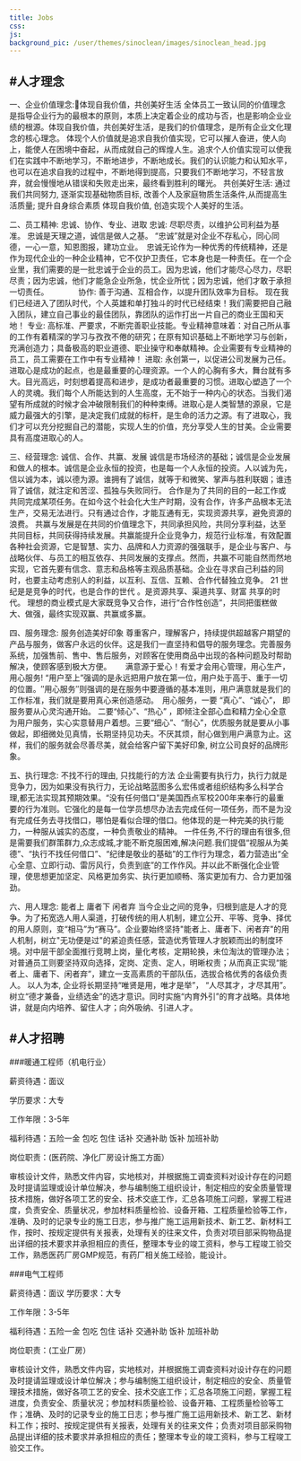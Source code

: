 ```yaml
---
title: Jobs
css:
js:
background_pic: /user/themes/sinoclean/images/sinoclean_head.jpg
---
```


#人才理念
---
一、企业价值理念:体现自我价值，共创美好生活
全体员工一致认同的价值理念是指导企业行为的最根本的原则，本质上决定着企业的成功与否，也是影响企业业绩的根源。体现自我价值，共创美好生活，是我们的价值理念，是所有企业文化理念的核心理念。
体现个人价值就是追求自我价值实现，它可以摧人奋进，使人向上，能使人在困境中奋起，从而成就自己的辉煌人生。追求个人价值实现可以使我们在实践中不断地学习，不断地进步，不断地成长。我们的认识能力和认知水平，也可以在追求自我的过程中，不断地得到提高，只要我们不断地学习，不轻言放弃，就会慢慢地从错误和失败走出来，最终看到胜利的曙光。
共创美好生活:   通过我们共同努力, 逐渐实现基础物质目标, 改善个人及家庭物质生活条件,从而提高生活质量; 提升自身综合素质  体现自我价值, 创造实现个人美好的生活。

二、员工精神:  忠诚、协作、专业、进取
忠诚:  尽职尽责，以维护公司利益为基准。 忠诚是天理之道，诚信是做人之基。  “忠诚”就是对企业不存私心，同心同德，一心一意，知恩图报，建功立业。　忠诚无论作为一种优秀的传统精神，还是作为现代企业的一种企业精神，它不仅护卫责任，它本身也是一种责任。在一个企业里，我们需要的是一批忠诚于企业的员工。因为忠诚，他们才能尽心尽力，尽职尽责；因为忠诚，他们才能急企业所急，忧企业所忧；因为忠诚，他们才敢于承担一切责任。　　　　
协作:  善于沟通、互相合作，以提升团队效率为目标。  现在我们已经进入了团队时代，个人英雄和单打独斗的时代已经结束！我们需要把自己融入团队，建立自己事业的最佳团队，靠团队的运作打出一片自己的商业王国和天地！
专业:   高标准、严要求，不断完善职业技能。专业精神意味着：对自己所从事的工作有着精深的学习与孜孜不倦的研究；在原有知识基础上不断地学习与创新，充满创造力；具备极高的职业道德、职业操守和奉献精神。企业需要有专业精神的员工，员工需要在工作中有专业精神！
进取: 永创第一，以促进公司发展为己任。进取心是成功的起点，也是最重要的心理资源。一个人的心胸有多大，舞台就有多大。目光高远，时刻想着提高和进步，是成功者最重要的习惯。进取心塑造了一个人的灵魂。我们每个人所能达到的人生高度，无不始于一种内心的状态。当我们渴望有所成就的时候才会冲破限制我们的种种束缚。进取心是人类智慧的源泉，它是威力最强大的引擎，是决定我们成就的标杆，是生命的活力之源。有了进取心，我们才可以充分挖掘自己的潜能，实现人生的价值，充分享受人生的甘美。企业需要具有高度进取心的人。

三、经营理念:  诚信、合作、共赢、发展
诚信是市场经济的基础；诚信是企业发展和做人的根本。诚信是企业永恒的投资，也是每一个人永恒的投资。人以诚为先，信以诚为本，诚以德为源。谁拥有了诚信，就等于和微笑、掌声与胜利联姻；谁违背了诚信，就注定和苦涩、孤独与失败同行。
合作是为了共同的目的一起工作或共同完成某项任务。在如今这个社会化大生产时期，没有合作，许多产品根本无法生产，交易无法进行。只有通过合作，才能互通有无，实现资源共享，避免资源的浪费。
共赢与发展是在共同的价值理念下，共同承担风险，共同分享利益，达至共同目标，共同获得持续发展。共赢能提升企业竞争力，规范行业标准，有效配置各种社会资源，它是智慧、实力、品牌和人力资源的强强联手，是企业与客户、与战略伙伴、与员工的相互依存、共同发展的支撑点。然而，共赢不可能自然而然地实现，它首先要有信念、意志和品格等主观品质基础。企业在寻求自己利益的同时，也要主动考虑别人的利益，以互利、互信、互赖、合作代替独立竞争。
21 世纪是是竞争的时代，也是合作的世代 。是资源共享、渠道共享、财富 共享的时代。      理想的商业模式是大家既竞争又合作，进行“合作性创造”，共同把蛋糕做大、做强，最终实现双赢、共赢或多赢。

四、服务理念: 服务创造美好印象
尊重客户，理解客户，持续提供超越客户期望的产品与服务，做客户永远的伙伴。这是我们一直坚持和倡导的服务理念。完善服务系统，加强售前、售中、售后服务，对顾客在使用商品中出现的各种问题及时帮助解决，使顾客感到极大方便。　　
满意源于爱心！有爱才会用心管理，用心生产，用心服务!
“用户至上”强调的是永远把用户放在第一位，用户处于高于、重于一切的位置。″用心服务″则强调的是在服务中要遵循的基本准则，用户满意就是我们的工作标准，我们就是要用真心来创造感动。　用心服务，一要 “真心”、“诚心”， 即服务要从心灵沟通开始。 二要“倾心”、“热心” ，即倾注全部心血和精力全心全意为用户服务，实心实意替用户着想。三要“细心”、“耐心”，优质服务就是要从小事做起，即细微处见真情，长期坚持见功夫。不厌其烦，耐心做到用户满意为止。这样，我们的服务就会尽善尽美，就会给客户留下美好印象,  树立公司良好的品牌形象。　

五、执行理念:  不找不行的理由, 只找能行的方法
企业需要有执行力，执行力就是竞争力，因为如果没有执行力，无论战略蓝图多么宏伟或者组织结构多么科学合理,都无法实现其预期效果。“没有任何借口”是美国西点军校200年来奉行的最重要的行为准则。它强化的是每一位学员想尽办法去完成任何一项任务，而不是为没有完成任务去寻找借口，哪怕是看似合理的借口。他体现的是一种完美的执行能力，一种服从诚实的态度，一种负责敬业的精神。
一件任务,不行的理由有很多,但是需要我们群策群力,众志成城,才能不断克服困难,解决问题.我们提倡“视服从为美德”、“执行不找任何借口”、“纪律是敬业的基础”的工作行为理念，着力营造出“全心全意、立即行动、雷厉风行，负责到底”的工作作风。并以此不断强化企业管理，使思想更加坚定、风格更加务实、执行更加顺畅、落实更加有力、合力更加强劲。

六、用人理念: 能者上  庸者下  闲者弃
当今企业之间的竞争，归根到底是人才的竞争。为了拓宽选人用人渠道，打破传统的用人机制，建立公开、平等、竞争、择优的用人原则，变“相马”为“赛马”。企业要始终坚持"能者上、庸者下、闲者弃"的用人机制，树立"无功便是过"的紧迫责任感，营造优秀管理人才脱颖而出的制度环境。对中层干部全面推行竞聘上岗，量化考核，定期轮换，未位淘汰的管理办法；对普通员工则要坚持双向选择，定岗、定责、定人，明晰权责；从而真正实现“能者上、庸者下、闲者弃”，建立一支高素质的干部队伍，选拔合格优秀的各级负责人。
以人为本, 企业将长期坚持“唯贤是用，唯才是举”， “人尽其才，才尽其用”。树立“德才兼备，业绩选金”的选才意识。同时实施“内育外引”的育才战略。具体地讲，就是向内培养、留住人才；向外吸纳、引进人才。


#人才招聘
---


###暖通工程师（机电行业）

薪资待遇：面议

 学历要求：大专

 工作年限：3-5年

 福利待遇：五险一金 包吃 包住 话补 交通补助 饭补 加班补助

  岗位职责：(医药院、净化厂房设计施工方面）

   审核设计文件，熟悉文件内容，实地核对，并根据施工调查资料对设计存在的问题及时提请监理或设计单位解决，参与编制施工组织设计，制定相应的安全质量管理技术措施，做好各项工艺的安全、技术交底工作，汇总各项施工问题，掌握工程进度，负责安全、质量状况，参加材料质量检验、设备开箱、工程质量检验等工作，准确、及时的记录专业的施工日志，参与推广施工运用新技术、新工艺、新材料工作，按时、按规定提供有关报表，处理有关的往来文件，负责对项目部采购物品提出详细的技术要求并承担相应的责任，整理本专业的竣工资料，参与工程竣工验交工作，熟悉医药厂房GMP规范，有药厂相关施工经验，能设计。

###电气工程师

薪资待遇：面议
 学历要求：大专

 工作年限：3-5年

 福利待遇：五险一金 包吃 包住 话补 交通补助 饭补 加班补助

  岗位职责：(工业厂房）

   审核设计文件，熟悉文件内容，实地核对，并根据施工调查资料对设计存在的问题及时提请监理或设计单位解决；参与编制施工组织设计，制定相应的安全、质量管理技术措施，做好各项工艺的安全、技术交底工作；汇总各项施工问题，掌握工程进度，负责安全、质量状况；参加材料质量检验、设备开箱、工程质量检验等工作；准确、及时的记录专业的施工日志；参与推广施工运用新技术、新工艺、新材料工作；按时、按规定提供有关报表，处理有关的往来文件；负责对项目部采购物品提出详细的技术要求并承担相应的责任；整理本专业的竣工资料，参与工程竣工验交工作。
